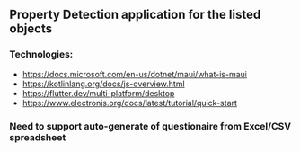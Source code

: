 ## Property Detection application for the listed objects

### Technologies:

- https://docs.microsoft.com/en-us/dotnet/maui/what-is-maui
- https://kotlinlang.org/docs/js-overview.html
- https://flutter.dev/multi-platform/desktop
- https://www.electronjs.org/docs/latest/tutorial/quick-start

### Need to support auto-generate of questionaire from Excel/CSV spreadsheet
